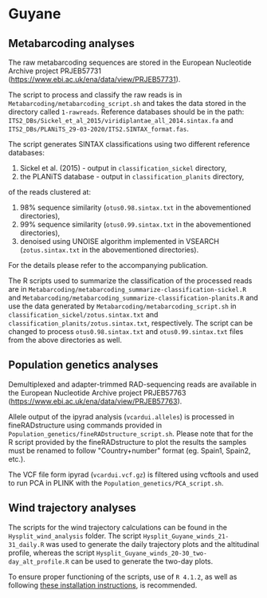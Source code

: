 # Guyane

## Metabarcoding analyses

The raw metabarcoding sequences are stored in the European Nucleotide Archive project PRJEB57731 (https://www.ebi.ac.uk/ena/data/view/PRJEB57731).

The script to process and classify the raw reads is in `Metabarcoding/metabarcoding_script.sh` and takes the data stored in the directory called `1-rawreads`. Reference databases should be in the path: `ITS2_DBs/Sickel_et_al_2015/viridiplantae_all_2014.sintax.fa` and `ITS2_DBs/PLANiTS_29-03-2020/ITS2.SINTAX_format.fas`.

The script generates SINTAX classifications using two different reference databases:
1. Sickel et al. (2015) - output in `classification_sickel` directory,
2. the PLANiTS database - output in `classification_planits` directory,

of the reads clustered at:
1. 98% sequence similarity (`otus0.98.sintax.txt` in the abovementioned directories),
2. 99% sequence similarity (`otus0.99.sintax.txt` in the abovementioned directories),
3. denoised using UNOISE algorithm implemented in VSEARCH (`zotus.sintax.txt` in the abovementioned directories).


For the details please refer to the accompanying publication.


The R scripts used to summarize the classification of the processed reads are in `Metabarcoding/metabarcoding_summarize-classification-sickel.R` and `Metabarcoding/metabarcoding_summarize-classification-planits.R` and use the data generated by `Metabarcoding/metabarcoding_script.sh` in `classification_sickel/zotus.sintax.txt` and  `classification_planits/zotus.sintax.txt`, respectively. The script can be changed to process `otus0.98.sintax.txt` and `otus0.99.sintax.txt` files from the above directories as well.


## Population genetics analyses

Demultiplexed and adapter-trimmed RAD-sequencing reads are available in the European Nucleotide Archive project PRJEB57763 (https://www.ebi.ac.uk/ena/data/view/PRJEB57763).

Allele output of the ipyrad analysis (`vcardui.alleles`) is processed in fineRADstructure using commands provided in `Population_genetics/fineRADstructure_script.sh`. Please note that for the R script provided by the fineRADstructure to plot the results the samples must be renamed to follow "Country+number" format (eg. Spain1, Spain2, etc.).

The VCF file form ipyrad (`vcardui.vcf.gz`) is filtered using vcftools and used to run PCA in PLINK with the `Population_genetics/PCA_script.sh`.

## Wind trajectory analyses

The scripts for the wind trajectory calculations can be found in the `Hysplit_wind_analysis` folder. The script `Hysplit_Guyane_winds_21-31_daily.R` was used to generate the daily trajectory plots and the altitudinal profile, whereas the script `Hysplit_Guyane_winds_20-30_two-day_alt_profile.R` can be used to generate the two-day plots.

To ensure proper functioning of the scripts, use of `R 4.1.2`, as well as following [these installation instructions](https://github.com/etd530/Hysplit_R_interface), is recommended.
